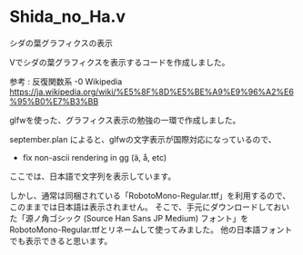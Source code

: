 # Shida_no_Ha.v

シダの葉グラフィクスの表示

Vでシダの葉グラフィクスを表示するコードを作成しました。

参考 : 反復関数系 -0 Wikipedia
https://ja.wikipedia.org/wiki/%E5%8F%8D%E5%BE%A9%E9%96%A2%E6%95%B0%E7%B3%BB

glfwを使った、グラフィクス表示の勉強の一環で作成しました。

september.plan によると、glfwの文字表示が国際対応になっているので、

+ fix non-ascii rendering in gg (ä, å, etc)

ここでは、日本語で文字列を表示しています。

しかし、通常は同梱されている「RobotoMono-Regular.ttf」を利用するので、このままでは日本語は表示されません。
そこで、手元にダウンロードしておいた「源ノ角ゴシック (Source Han Sans JP Medium) フォント」をRobotoMono-Regular.ttfとリネームして使ってみました。
他の日本語フォントでも表示できると思います。


